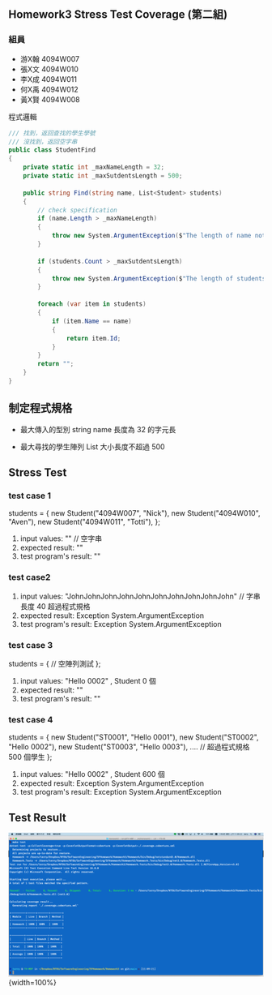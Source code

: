 <!--<link href="https://fonts.googleapis.com/css2?family=Source+Code+Pro&display=swap" rel="stylesheet">-->
<link href="https://fonts.googleapis.com/css2?family=Fira+Code&display=swap" rel="stylesheet">
<link href="../static/main.css" rel="stylesheet" />

## Homework3 Stress Test Coverage (第二組)

### 組員

* 游X翰 4094W007
* 張X文 4094W010
* 李X成 4094W011
* 何X禹 4094W012
* 黃X賢 4094W008


程式邏輯
```{.cs .numberLines}
/// 找到，返回查找的學生學號
/// 沒找到，返回空字串
public class StudentFind
{
    private static int _maxNameLength = 32;
    private static int _maxSutdentsLength = 500;

    public string Find(string name, List<Student> students)
    {
        // check specification
        if (name.Length > _maxNameLength)
        {
            throw new System.ArgumentException($"The length of name not greater than {_maxNameLength}");
        }

        if (students.Count > _maxSutdentsLength)
        {
            throw new System.ArgumentException($"The length of students not greater than {_maxSutdentsLength}");
        }

        foreach (var item in students)
        {
            if (item.Name == name)
            {
                return item.Id;
            }
        }
        return "";
    }
}
```

## 制定程式規格

* 最大傳入的型別 string name 長度為 32 的字元長

* 最大尋找的學生陣列 List 大小長度不超過 500 

<p class="pagebreak" />

## Stress Test


### test case 1

students = { 
    new Student("4094W007", "Nick"), 
    new Student("4094W010", "Aven"), 
    new Student("4094W011", "Totti"),
};

1. input values: "" // 空字串
2. expected result: ""
3. test program's result: ""

### test case2 

1. input values: "JohnJohnJohnJohnJohnJohnJohnJohnJohnJohn" // 字串長度 40 超過程式規格
2. expected result: Exception System.ArgumentException
3. test program's result: Exception System.ArgumentException

### test case 3 

students = { 
    // 空陣列測試
};

1. input values: "Hello 0002" , <List>Student 0 個
2. expected result: ""
3. test program's result: ""

### test case 4 

students = { 
    new Student("ST0001", "Hello 0001"), 
    new Student("ST0002", "Hello 0002"), 
    new Student("ST0003", "Hello 0003"),
    ....
    // 超過程式規格 500 個學生
};

1. input values: "Hello 0002" , <List>Student 600 個
2. expected result: Exception System.ArgumentException
3. test program's result: Exception System.ArgumentException

## Test Result

![test result](./testresult.png){width=100%}
